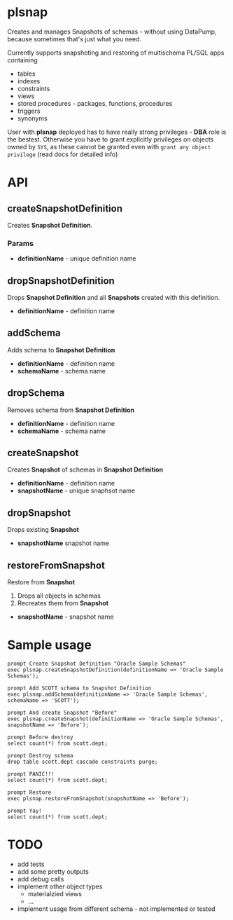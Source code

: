 # plsnap

Creates and manages Snapshots of schemas - without using DataPump, because sometimes that's just what you need.

Currently supports snapshoting and restoring of multischema PL/SQL apps containing

- tables
- indexes
- constraints
- views
- stored procedures - packages, functions, procedures
- triggers
- synonyms

User with **plsnap** deployed has to have really strong privileges - **DBA** role is the bestest. Otherwise you have to grant explicitly privileges on objects owned by `SYS`, as these cannot be granted even with `grant any object privilege` (read docs for detailed info)

# API

## createSnapshotDefinition

Creates **Snapshot Definition**.

### Params

- **definitionName** - unique definition name

## dropSnapshotDefinition

Drops **Snapshot Definition** and all **Snapshots** created with this definition.

- **definitionName** - definition name 

## addSchema

Adds schema to **Snapshot Definition**

- **definitionName** - definition name
- **schemaName** - schema name

## dropSchema

Removes schema from **Snapshot Definition**

- **definitionName** - definition name
- **schemaName** - schema name

## createSnapshot

Creates **Snapshot** of schemas in **Snapshot Definition**

- **definitionName** - definition name
- **snapshotName** - unique snaphsot name

## dropSnapshot

Drops existing **Snapshot**

- **snapshotName** snapshot name

## restoreFromSnapshot

Restore from **Snapshot**

1. Drops all objects in schemas
2. Recreates them from **Snapshot**

- **snapshotName** - snapshot name

# Sample usage

```
prompt Create Snapshot Definition "Oracle Sample Schemas"
exec plsnap.createSnapshotDefinition(definitionName => 'Oracle Sample Schemas');

prompt Add SCOTT schema to Snapshot Definition
exec plsnap.addSchema(definitionName => 'Oracle Sample Schemas', schemaName => 'SCOTT');

prompt And create Snapshot "Before"
exec plsnap.createSnapshot(definitionName => 'Oracle Sample Schemas', snapshotName => 'Before');

prompt Before destroy
select count(*) from scott.dept;

prompt Destroy schema 
drop table scott.dept cascade constraints purge;

prompt PANIC!!!
select count(*) from scott.dept;

prompt Restore
exec plsnap.restoreFromSnapshot(snapshotName => 'Before');

prompt Yay!
select count(*) from scott.dept;
```

# TODO

- add tests
- add some pretty outputs
- add debug calls
- implement other object types
    - materialzied views
    - ...
- implement usage from different schema - not implemented or tested
